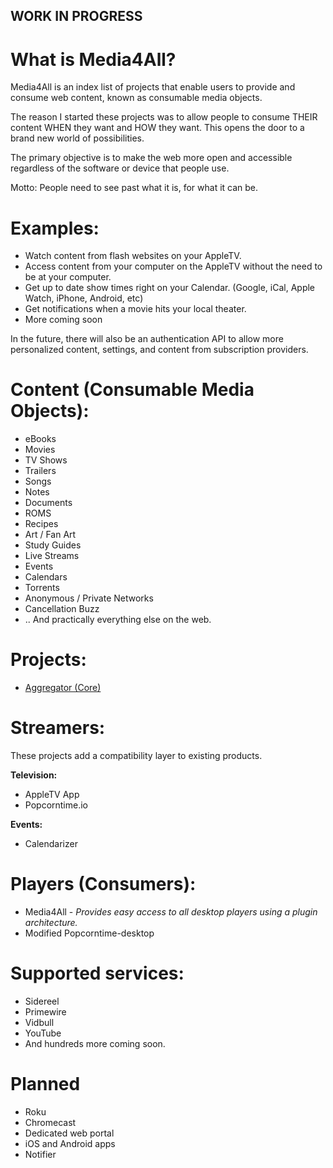 ## WORK IN PROGRESS

# What is Media4All?
Media4All is an index list of projects that enable users to provide and consume web content, known as consumable
media objects.

The reason I started these projects was to allow people to consume THEIR content WHEN they want and HOW they want.
This opens the door to a brand new world of possibilities.

The primary objective is to make the web more open and accessible regardless of the software or device that people use.

Motto: People need to see past what it is, for what it can be.

# Examples:
  * Watch content from flash websites on your AppleTV.
  * Access content from your computer on the AppleTV without the need to be at your computer.
  * Get up to date show times right on your Calendar. (Google, iCal, Apple Watch, iPhone, Android, etc)
  * Get notifications when a movie hits your local theater.
  * More coming soon

In the future, there will also be an authentication API to allow more personalized content, settings, and
content from subscription providers.

# Content (Consumable Media Objects):
* eBooks
* Movies
* TV Shows
* Trailers
* Songs
* Notes
* Documents
* ROMS
* Recipes
* Art / Fan Art
* Study Guides
* Live Streams
* Events
* Calendars
* Torrents
* Anonymous / Private Networks
* Cancellation Buzz
* .. And practically everything else on the web.

# Projects:
* [Aggregator (Core)](https://github.com/bugs181/Aggregator)

# Streamers: 
These projects add a compatibility layer to existing products.

**Television:**
 * AppleTV App
 * Popcorntime.io
 
**Events:**
 * Calendarizer

# Players (Consumers):
* Media4All - *Provides easy access to all desktop players using a plugin architecture.*
* Modified Popcorntime-desktop

# Supported services:
* Sidereel
* Primewire
* Vidbull
* YouTube
* And hundreds more coming soon.

# Planned
* Roku
* Chromecast
* Dedicated web portal
* iOS and Android apps
* Notifier
